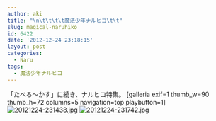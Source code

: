 ```yaml
---
author: aki
title: "\n\t\t\t\t魔法少年ナルヒコ\t\t"
slug: magical-naruhiko
id: 6422
date: '2012-12-24 23:18:15'
layout: post
categories:
  - Naru
tags:
  - 魔法少年ナルヒコ
---
```


「たべる～かす」に続き、ナルヒコ特集。 [galleria exif=1 thumb_w=90 thumb_h=72 columns=5 navigation=top playbutton=1] [![20121224-231438.jpg](https://aki.shirai.as/wp-content/uploads/2012/12/20121224-231438.jpg)](https://aki.shirai.as/wp-content/uploads/2012/12/20121224-231438.jpg) [![20121224-231742.jpg](https://aki.shirai.as/wp-content/uploads/2012/12/20121224-231742.jpg)](https://aki.shirai.as/wp-content/uploads/2012/12/20121224-231742.jpg)